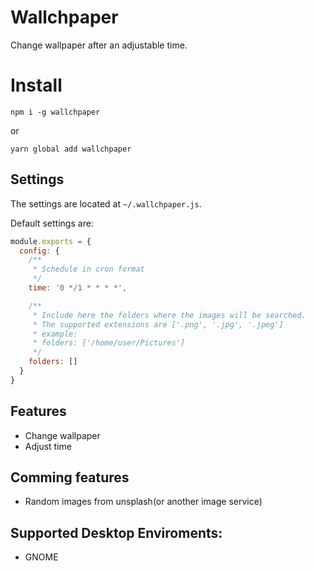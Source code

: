 # Wallchpaper

Change wallpaper after an adjustable time.

# Install

```
npm i -g wallchpaper
```

or 
```
yarn global add wallchpaper
```

## Settings

The settings are located at `~/.wallchpaper.js`.

Default settings are:

```js
module.exports = {
  config: {
    /**
     * Schedule in cron format
     */
    time: '0 */1 * * * *',

    /**
     * Include here the folders where the images will be searched. 
     * The supported extensions are ['.png', '.jpg', '.jpeg']
     * example:
     * folders: ['/home/user/Pictures']
     */
    folders: []
  }
}
```


## Features
* Change wallpaper
* Adjust time


## Comming features
* Random images from unsplash(or another image service)


## Supported Desktop Enviroments:
  - GNOME